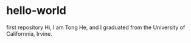 # hello-world
first repository
Hi, I am Tong He, and I graduated from the University of Californnia, Irvine.
